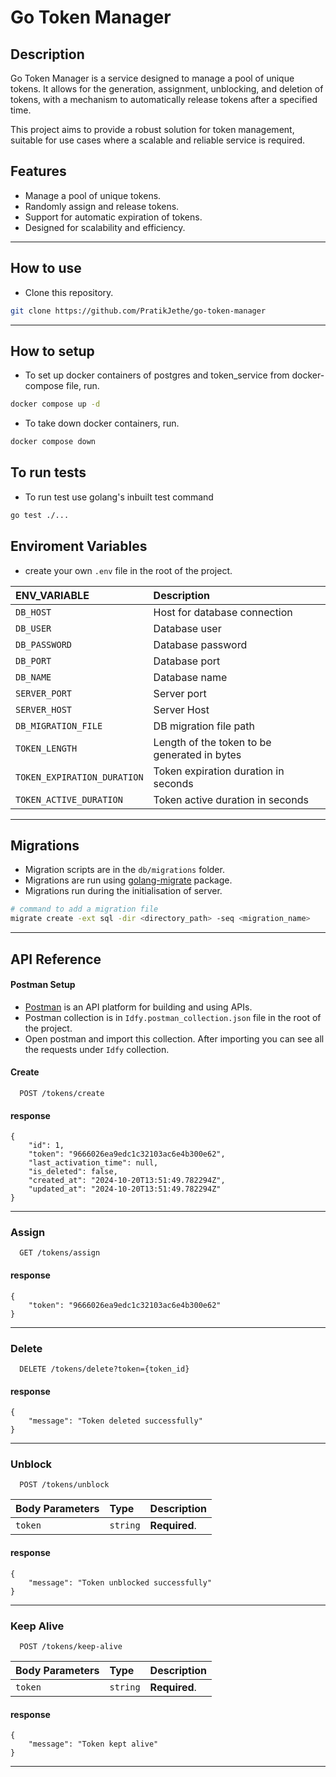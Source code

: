 # Go Token Manager

## Description
Go Token Manager is a service designed to manage a pool of unique tokens. It allows for the generation, assignment, unblocking, and deletion of tokens, with a mechanism to automatically release tokens after a specified time.

This project aims to provide a robust solution for token management, suitable for use cases where a scalable and reliable service is required.

## Features
- Manage a pool of unique tokens.
- Randomly assign and release tokens.
- Support for automatic expiration of tokens.
- Designed for scalability and efficiency.
----
## How to use
- Clone this repository.
```sh
git clone https://github.com/PratikJethe/go-token-manager
```
----

## How to setup
- To set up docker containers of postgres and token_service from docker-compose file, run.

```sh
docker compose up -d
```
- To take down docker containers, run.
```sh
docker compose down
```

## To run tests
- To run test use golang's inbuilt test command

```sh
go test ./...
```

## Enviroment Variables
- create your own `.env` file in the root of the project.

| ENV_VARIABLE | Description |
| :-------- | :------------------------- |
| `DB_HOST` | Host for database connection 
| `DB_USER` | Database user
| `DB_PASSWORD` | Database password
| `DB_PORT` | Database port
| `DB_NAME` | Database name
| `SERVER_PORT` | Server port
| `SERVER_HOST` | Server Host
| `DB_MIGRATION_FILE` | DB migration file path
| `TOKEN_LENGTH` | Length of the token to be generated in bytes
| `TOKEN_EXPIRATION_DURATION` | Token expiration duration in seconds
| `TOKEN_ACTIVE_DURATION` | Token active duration in seconds


----
## Migrations
- Migration scripts are in the `db/migrations` folder.
- Migrations are run using [golang-migrate](https://pkg.go.dev/github.com/golang-migrate/migrate/v4) package.
- Migrations run during the initialisation of server.
```sh
# command to add a migration file
migrate create -ext sql -dir <directory_path> -seq <migration_name>
```
----

## API Reference
#### Postman Setup
- [Postman](https://www.postman.com/) is an API platform for building and using APIs.
- Postman collection is in  `Idfy.postman_collection.json` file in the root of the project.
- Open postman and import this collection. After importing you can see all the requests under `Idfy` collection.


#### Create

```http
  POST /tokens/create
```

#### response
```
{
    "id": 1,
    "token": "9666026ea9edc1c32103ac6e4b300e62",
    "last_activation_time": null,
    "is_deleted": false,
    "created_at": "2024-10-20T13:51:49.782294Z",
    "updated_at": "2024-10-20T13:51:49.782294Z"
}
```
---

### Assign
```http
  GET /tokens/assign
```

#### response
```
{
    "token": "9666026ea9edc1c32103ac6e4b300e62"
}
```
---

### Delete
```http
  DELETE /tokens/delete?token={token_id}
```

#### response
```
{
    "message": "Token deleted successfully"
}
```


---
### Unblock
```http
  POST /tokens/unblock
```
| Body Parameters | Type     | Description                |
| :-------- | :------- | :------------------------- |
| `token` | `string` | **Required**. |

#### response
```
{
    "message": "Token unblocked successfully"
}
```

---
### Keep Alive
```http
  POST /tokens/keep-alive
```
| Body Parameters | Type     | Description                |
| :-------- | :------- | :------------------------- |
| `token` | `string` | **Required**. |

#### response
```
{
    "message": "Token kept alive"
}
```

---
